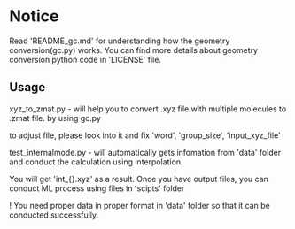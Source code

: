 # Notice

Read 'README_gc.md' for understanding how the geometry conversion(gc.py) works. 
You can find more details about geometry conversion python code in 'LICENSE' file.

## Usage

xyz_to_zmat.py - will help you to convert .xyz file with multiple molecules to .zmat file. by using gc.py

to adjust file, please look into it and fix 'word', 'group_size', 'input_xyz_file'




test_internalmode.py - will automatically gets infomation from 'data' folder and conduct the calculation using interpolation. 

You will get 'int_{}.xyz' as a result. Once you have output files, you can conduct ML process using files in 'scipts' folder

! You need proper data in proper format in 'data' folder so that it can be conducted successfully. 
